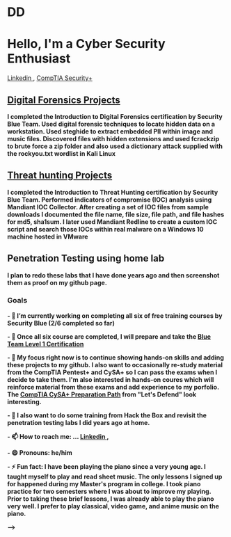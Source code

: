 # DD
<h1>Hello, I'm a Cyber Security Enthusiast </h1>
 <a href="www.linkedin.com/in/deshard-dennison-3b8382270/"> Linkedin </a>, 
 <a href="https://www.certmetrics.com/comptia/public/transcript.aspx?transcript=6ML0LQGC3MVEQD5Y">CompTIA Security+ </a>
 
<h2><a href="https://github.com/XwX72e8Qych2AmLJX8hPy/Digital-Forensics">Digital Forensics Projects </a></h2>
<b> I completed the Introduction to Digital Forensics certification by Security Blue Team. Used digital forensic techniques to locate hidden data on a workstation. Used steghide to extract embedded PII within image and music files. Discovered files with hidden extensions and used fcrackzip to brute force a zip folder and also used a dictionary attack supplied with the rockyou.txt wordlist in Kali Linux</b>

<h2><a href="Threat Hunting Projects"> Threat hunting Projects</a></h2>
<b>I completed the Introduction to Threat Hunting certification by Security Blue Team. Performed indicators of compromise (IOC) analysis using Mandiant IOC Collector. After creating a set of IOC files from sample downloads I documented the file name, file size, file path, and file hashes for md5, sha1sum. I later used Mandiant Redline to create a custom IOC script and search those IOCs within real malware on a Windows 10 machine hosted in VMware</b>

<h2> Penetration Testing using home lab</h2>
<b>I plan to redo these labs that I have done years ago and then screenshot them as proof on my github page.</b>

<h3>Goals</h3>
<b> 
 <p>- 🔭 I’m currently working on completing all six of free training courses by Security Blue (2/6 completed so far)</p>
 <p>- 🔭 Once all six course are completed, I will prepare and take the <a href= "https://www.securityblue.team/why-btl1/"> Blue Team Level 1 Certification</a></p>
<p>- 🌱 My focus right now is to continue showing hands-on skills and adding these projects to my github. I also want to occasionally re-study material from the CompTIA Pentest+ and CySA+ so I can pass the exams when I decide to take them. I'm also interested in hands-on coures which will reinforce material from these exams and add experience to my porfolio. The <u>CompTIA CySA+ Preparation Path</u> from "Let's Defend" look interesting.</p>
<p>- 🌱 I also want to do some training from Hack the Box and revisit the penetration testing labs I did years ago at home. </p>
<p>- 📫 How to reach me: ...
  <a href="www.linkedin.com/in/deshard-dennison-3b8382270/"> Linkedin </a>, </p>
<p>- 😄 Pronouns: he/him </p>
<p>- ⚡ Fun fact: I have been playing the piano since a very young age. I taught myself to play and read sheet music. The only lessons I signed up for happened during my Master's program in college. I took piano practice for two semesters where I was about to improve my playing. Prior to taking these brief lessons, I was already able to play the piano very well. I prefer to play classical, video game, and anime music on the piano. </p>
--></b>
